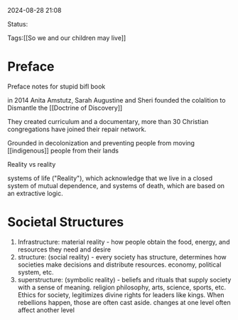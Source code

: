 
2024-08-28 21:08

Status:

Tags:[[So we and our children may live]]

# Preface

Preface notes for stupid bifl book

in 2014 Anita Amstutz, Sarah Augustine and Sheri founded the colalition to Dismantle the [[Doctrine of Discovery]]

They created curriculum and a documentary, more than 30 Christian congregations have joined their repair network.

Grounded in decolonization and preventing people from moving [[indigenous]] people from their lands

Reality vs reality

systems of life ("Reality"), which acknowledge that we live in a closed system of mutual dependence, and systems of death, which are based on an extractive logic.

# Societal Structures
1. Infrastructure: material reality - how people obtain the food, energy, and resources they need and desire
2. structure: (social reality) - every society has structure, determines how societies make decisions and distribute resources. economy, political system, etc.
3. superstructure: (symbolic reality) - beliefs and rituals that supply society with a sense of meaning. religion philosophy, arts, science, sports, etc. Ethics for society, legitimizes divine rights for leaders like kings. When rebellions happen, those are often cast aside.
changes at one level often affect another level
